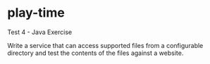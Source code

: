 # play-time

Test 4 - Java Exercise

Write a service that can access supported files from a configurable directory and test the contents of the files against a website.






